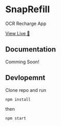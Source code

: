 # SnapRefill

OCR Recharge App

[View Live 🚀](https://snaprefill.netlify.app)

## Documentation

Comming Soon!

## Devlopemnt

Clone repo and run

```bash
npm install
```

then

```bash
npm start
```
